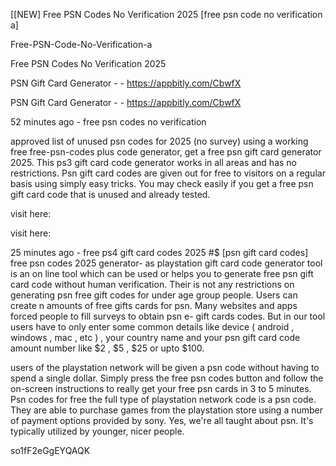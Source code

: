 [[NEW] Free PSN Codes No Verification 2025 [free psn code no verification a]

Free-PSN-Code-No-Verification-a

Free PSN Codes No Verification 2025

PSN Gift Card Generator - - https://appbitly.com/CbwfX


PSN Gift Card Generator - - https://appbitly.com/CbwfX


52 minutes ago - free psn codes no verification

approved list of unused psn codes for 2025 (no survey) using a working free free-psn-codes plus code generator, get a free psn gift card generator 2025. This ps3 gift card code generator works in all areas and has no restrictions. Psn gift card codes are given out for free to visitors on a regular basis using simply easy tricks. You may check easily if you get a free psn gift card code that is unused and already tested.

visit here:

visit here:

25 minutes ago - free ps4 gift card codes 2025 #$ [psn gift card codes] free psn codes 2025 generator- as playstation gift card code generator tool is an on line tool which can be used or helps you to generate free psn gift card code without human verification. Their is not any restrictions on generating psn free gift codes for under age group people. Users can create n amounts of free gifts cards for psn. Many websites and apps forced people to fill surveys to obtain psn e- gift cards codes. But in our tool users have to only enter some common details like  device ( android , windows , mac , etc ) , your country name and your psn gift card code amount number like  $2 , $5 , $25 or upto $100.

users of the playstation network will be given a psn code without having to spend a single dollar. Simply press the free psn codes button and follow the on-screen instructions to really get your free psn cards in 3 to 5 minutes. Psn codes for free the full type of playstation network code is a psn code. They are able to purchase games from the playstation store using a number of payment options provided by sony. Yes, we're all taught about psn. It's typically utilized by younger, nicer people.

so1fF2eGgEYQAQK

